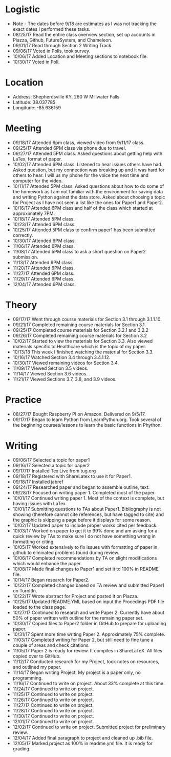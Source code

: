 # Logistic

* Note - The dates before 9/18 are estimates as I was not tracking the exact dates I performed these tasks.
* 08/25/17 Read the entire class overview section, set up accounts in Piazza, Github, FutureSystem, and Chameleon.
* 09/01/17 Read through Section 2 Writing Track
* 09/06/17 Voted in Polls, took survey.
* 10/06/17 Added Location and Meeting sections to notebook file.
* 10/30/17 Voted in Poll. 

# Location
 
* Address: Shepherdsville KY, 260 W Millwater Falls
* Latitude: 38.037785
* Longitude: -85.636159 

# Meeting

* 09/18/17 Attended 6pm class, viewed video from 9/11/17 class.
* 09/25/17 Attended 6PM class via phone due to travel.
* 09/27/17 Attended 5PM class.  Asked questions about getting help with LaTex, format of paper.
* 10/02/17 Attended 6PM class.  Listened to hear issues others have had.  Asked question, but my connection was breaking up and it was hard for others to hear.  I will us my phone for the voice the next time and computer for the video.
* 10/11/17 Attended 5PM class.  Asked questions about how to do some of the homework as I am not familiar with the environment for saving data and writing Python against the data store.  Asked about choosing a topic for Project as I have not seen a list like the ones for Paper1 and Paper2.
* 10/16/17 Attended 6PM class and half of the class which started at approximately 7PM.
* 10/18/17 Attended 5PM class.
* 10/23/17 Attended 6PM class.
* 10/25/17 Attended 5PM class to confirm paper1 has been submitted correctly.
* 10/30/17 Attended 6PM class.
* 11/06/17 Attended 6PM class.
* 11/08/17 Attended 5PM class to ask a short question on Paper2 submission.
* 11/13/17 Attended 6PM class.
* 11/20/17 Attended 6PM class.
* 11/27/17 Attended 6PM class.
* 11/29/17 Attended 6PM class.
* 12/04/17 Attended 6PM class.

# Theory

* 09/17/17 Went through course materials for Section 3.1 through 3.1.1.10.
* 09/21/17 Completed remaining course materials for Section 3.1.
* 09/25/17 Completed course materials for Section 3.2.1 and 3.2.2
* 09/26/17 Completed remaining course materials for Section 3.2
* 10/02/17 Started to view the materials for Section 3.3.  Also viewed materials specific to Healthcare which is the topic of my paper.
* 10/13/18 This week I finished watching the material for Section 3.3.
* 10/16/17 Watched Section 3.4 through 3.4.1.12.
* 10/30/17 Viewed remaining videos for Section 3.4.
* 11/09/17 Viewed Section 3.5 videos.
* 11/14/17 Viewed Section 3.6 videos.
* 11/21/17 Viewed Sections 3.7, 3.8, and 3.9 videos.

# Practice

* 08/27/17 Bought Raspberry PI on Amazon.  Delivered on 9/5/17.
* 09/17/17 Began to learn Python from LearnPython.org.  Took several of the beginning courses/lessons to learn the basic functions in Phython.

# Writing

* 09/06/17 Selected a topic for paper1
* 09/16/17 Selected a topic for paper2
* 09/17/17 Installed Tex Live from tug.org
* 09/18/17 Registered with ShareLatex to use it for Paper1.
* 09/18/17 Installed jabref
* 09/24/17 Researched paper and began to assemble outline, text.
* 09/28/17 Focused on writing paper 1.  Completed most of the paper.
* 10/01/17 Continued writing paper 1.  Most of the context is complete, but having issues with LaTex.
* 10/01/17 Submitting questions to TAs about Paper1.  Bibliography is not showing (therefore cannot cite references, but have tagged to cite) and the graphic is skipping a page before it displays for some reason.
* 10/02/17 Updated paper to include proper works cited per feedback.
* 10/03/17 Worked on paper to get it to 99% done and am asking for a quick review by TAs to make sure I do not have something wrong in formatting or citing.
* 10/05/17 Worked extensively to fix issues with formatting of paper in github to elminated problems found during review.
* 10/06/17 Completed recommendations by TA on slight modifications which would enhance the paper.
* 10/08/17 Made final changes to Paper1 and set it to 100% in README file.
* 10/14/17 Began research for Paper2.
* 10/22/17 Completed changes based on TA review and submitted Paper1 on TurnItIn.
* 10/22/17 Wrote abstract for Project and posted it on Piazza.
* 10/25/17 Updated README.YML based on input the Procedings PDF file loaded to the class page.
* 10/27/17 Continued to research and write Paper 2.  Currently have about 50% of paper written with outline for the remaining paper set.
* 10/30/17 Copied files to Paper2 folder in GitHub to prepare for uploading paper.
* 10/31/17 Spent more time writing Paper 2.  Approximately 75% complete.
* 11/03/17 Completed writing for Paper 2, but still need to fine tune a couple of areas and check citations.
* 11/05/17 Paper 2 is ready for review.  It compiles in ShareLaTeX.  All files copied over to GitHub.
* 11/12/17 Conducted research for my Project, took notes on resources, and outlined my paper.
* 11/14/17 Began writing Project.  My project is a paper only, no programming.
* 11/16/17 Continued to write on project.  About 33% complete at this time.
* 11/24/17 Continued to write on project.
* 11/25/17 Continued to write on project.
* 11/26/17 Continued to write on project.
* 11/27/17 Continued to write on project.
* 11/28/17 Continued to write on project.
* 11/30/17 Continued to write on project.
* 12/01/17 Continued to write on project.
* 12/02/17 Continued to write on project.  Submitted project for preliminary review.
* 12/04/17 Added final paragraph to project and cleaned up .bib file.
* 12/05/17 Marked project as 100% in readme.yml file.  It is ready for grading.

